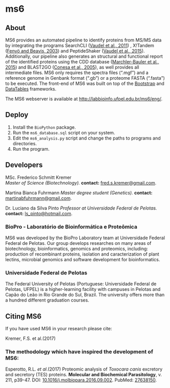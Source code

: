 # ms6

## About

MS6 provides an automated pipeline to identify proteins from MS/MS data by integrating 
the programs SearchCLI ([Vaudel et al., 2011](http://www.ncbi.nlm.nih.gov/pubmed/12622365))
, X!Tandem ([Fenyö and Beavis, 2003](http://www.ncbi.nlm.nih.gov/pubmed/12622365)) 
and PeptideShaker ([Vaudel et al., 2015](http://www.ncbi.nlm.nih.gov/pubmed/25574629)). 
Additionally, our pipeline also generates an structural and 
functional report of the identified proteins using the CDD database 
([Marchler-Bauler et al., 2015](https://www.ncbi.nlm.nih.gov/pmc/articles/PMC4383992/)) 
and BLAST2GO ([Conesa et al., 2005](http://www.ncbi.nlm.nih.gov/pubmed/16081474)), 
as well provides all intermediate files. MS6 only requires the spectra files (“.mgf”) 
and a reference genome in Genbank format (“.gb”) or a proteome FASTA (“.fasta”) 
to be executed. The front-end of MS6 was built on top of the 
[Bootstrap](http://getbootstrap.com/) and [DataTables](https://datatables.net/) 
frameworks.

The MS6 webserver is available at http://labbioinfo.ufpel.edu.br/ms6/eng/.

## Deploy

1. Install the `BioPython` package.
1. Run the `ms6_database.sql` script on your system.
2. Edit the `ms6_analysis.py` script and change the paths to programs and directories.
3. Run the program.

## Developers
MSc. Frederico Schmitt Kremer  
*Master of Science (Biotechnology).*
**contact:** fred.s.kremer@gmail.com.

Martina Bianca Fuhrmann 
*Master degree student (Genetics).*
**contact:** martinabfuhrmann@gmail.com.

Dr. Luciano da Silva Pinto 
*Professor at Universidade Federal de Pelotas.*
**contact:** ls_pinto@hotmail.com.

### BioPro - Laboratório de Bioinformática e Proteômica

MS6 was developed by the BioPro Laboratory team at Universidade Federal Federal de Pelotas. Our group develops researches on many areas of biotechnology, bioinformatics, genomics and proteomics, including: production of recombinant proteins, isolation and caracterization of plant lectins, microbial genomics and software development for bioinformatics.

### Universidade Federal de Pelotas
The Federal University of Pelotas (Portuguese: Universidade Federal de Pelotas, UFPEL) is a higher-learning facility with campuses in Pelotas and Capão do Leão in Rio Grande do Sul, Brazil. The university offers more than a hundred different graduation courses.

## Citing MS6

If you have used MS6 in your research please cite:

Kremer, F.S. et al.(2017)

### The methodology which have inspired the development of MS6:

Esperotto, R.L. _et al_.(2017) Proteomic analysis of _Toxocara canis_ excretory and secretory (TES) proteins. **Molecular and Biochemical Parasitology**, v. 211, p39-47. DOI: [10.1016/j.molbiopara.2016.09.002](http://dx.doi.org/10.1016/j.molbiopara.2016.09.002). 
PubMed: [27638150](https://www.ncbi.nlm.nih.gov/pubmed/27638150). 
